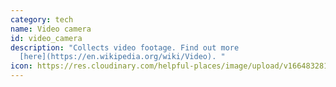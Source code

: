 ```yaml
---
category: tech
name: Video camera
id: video_camera
description: "Collects video footage. Find out more
  [here](https://en.wikipedia.org/wiki/Video). "
icon: https://res.cloudinary.com/helpful-places/image/upload/v1664832812/dtpr-icons/tech/video_ju8ukn.svg
---
```

